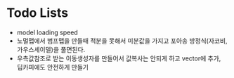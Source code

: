 # Todo Lists

* model loading speed
* 노멀맵에서 범프맵을 만들때 적분을 못해서 미분값을 가지고 포아송 방정식(자코비, 가우스세이델)을 풀면된다.
* 우측값참조로 받는 이동생성자를 만들어서 값복사는 안되게 하고 vector에 추가, 딥카피에도 안전하게 만들기